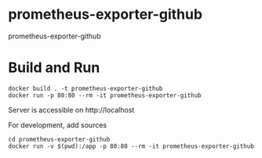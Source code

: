 # prometheus-exporter-github
prometheus-exporter-github

# Build and Run
```
docker build . -t prometheus-exporter-github
docker run -p 80:80 --rm -it prometheus-exporter-github
```
Server is accessible on http://localhost

For development, add sources
```
cd prometheus-exporter-github
docker run -v $(pwd):/app -p 80:80 --rm -it prometheus-exporter-github
```
